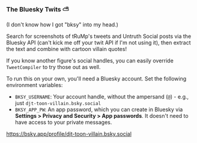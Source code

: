 ### The Bluesky Twits ⛅

(I don't know how I got "bksy" into my head.)

Search for screenshots of tRuMp's tweets and Untruth Social posts via the Bluesky API
(can't kick me off your twit API if I'm not using it), then extract the text and combine
with cartoon villain quotes!

If you know another figure's social handles, you can easily override
`TweetCompiler` to try those out as well.

To run this on your own, you'll need a Bluesky account. Set the following environment
variables:
- `BKSY_USERNAME`: Your account handle, without the ampersand (`@`) - e.g., just `djt-toon-villain.bsky.social`
- `BKSY_APP_PW`: An app password, which you can create in Bluesky via **Settings > Privacy and Security > App passwords**. It doesn't need to have access to your private messages.

https://bsky.app/profile/djt-toon-villain.bsky.social
